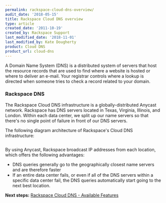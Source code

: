 ```yaml
---
permalink: rackspace-cloud-dns-overview/
audit_date: '2018-05-15'
title: Rackspace Cloud DNS overview
type: article
created_date: '2011-10-19'
created_by: Rackspace Support
last_modified_date: '2018-11-01'
last_modified_by: Kate Dougherty
product: Cloud DNS
product_url: cloud-dns
---
```


A Domain Name System (DNS) is a distributed system of servers that host the
resource records that are used to find where a website is hosted or where to
deliver an e-mail. Your registrar controls where a lookup is directed when someone tries to check a record related to your domain.

### Rackspace DNS

The Rackspace Cloud DNS infrastructure is a globally-distributed Anycast network. Rackspace has DNS servers located in Texas, Virginia, Illinois, and London. Within each data center, we split up our name servers so that there's no single point of failure in front of our DNS servers.

The following diagram architecture of Rackspace's Cloud DNS infrastructure:

<img src="{% asset_path cloud-dns/rackspace-cloud-dns-overview/dnsoverview.png %}" alt="" />

By using Anycast, Rackspace broadcast IP addresses from each location, which
offers the following advantages:

-  DNS queries generally go to the geographically closest name servers and are
   therefore faster
-  If an entire data center fails, or even if all of the DNS
   servers within a specific data center fail, the DNS queries
   automatically start going to the next best location.

**Next steps:** [Rackspace Cloud DNS - Available Features](/how-to/rackspace-cloud-dns-available-features)
